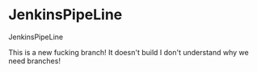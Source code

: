 # JenkinsPipeLine
JenkinsPipeLine

This is a new fucking branch!
It doesn't build
I don't understand why we need branches!
